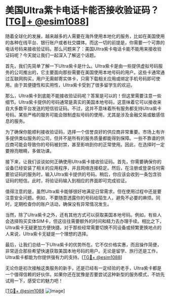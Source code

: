 # 美国Ultra紫卡电话卡能否接收验证码？[[TG💪+ @esim1088](https://t.me/s/esim1088)]

随着全球化的发展，越来越多的人需要在海外使用本地化的服务，比如在美国使用的各种在线平台、银行账户或者社交媒体。而这一切的前提是，你需要一个可靠的电话号码来接收验证码。那么问题来了：美国Ultra紫卡电话卡能不能用来接收验证码呢？今天就让我们一起深入了解这个话题。

首先，我们先简单了解一下Ultra紫卡是什么。Ultra紫卡是由一些提供虚拟号码服务的公司推出的，它主要面向那些需要在美国使用本地号码的用户。这些卡通常通过互联网购买，用户无需邮寄实体卡，只需下载相关应用或绑定手机号码即可使用。由于其便捷性和实用性，Ultra紫卡受到了很多留学生的欢迎。

那么，Ultra紫卡到底能不能接收验证码呢？答案是可以的！但这里需要注意一些细节。Ultra紫卡提供的号码通常是真实的美国本地号码，这意味着它可以接收来自大多数平台发送的短信验证码。不过，这并不意味着所有服务都支持Ultra紫卡号码。某些严格的服务可能会限制虚拟号码的使用，尤其是涉及金融交易或敏感信息的服务。

为了确保你能顺利接收验证码，选择一个信誉良好的供应商非常重要。市场上有许多提供类似服务的公司，但并不是所有的服务质量都能得到保障。一些不靠谱的供应商可能会导致你的号码被封禁，甚至影响到你的正常使用。因此，在选择时一定要擦亮眼睛，多做功课。

接下来，让我们谈谈如何正确使用Ultra紫卡接收验证码。首先，你需要确保你的设备已经安装了相关的应用程序，并且网络连接稳定。然后，在注册或登录任何需要验证码的服务时，输入Ultra紫卡提供的号码。稍后，你应该会收到一条包含验证码的短信。此时，将验证码输入到相应的界面即可完成验证。

值得注意的是，虽然Ultra紫卡能够很好地满足日常需求，但在使用过程中还是要注意安全问题。例如，不要随意透露你的号码给陌生人，避免不必要的麻烦。同时，定期检查你的账户活动，确保没有异常情况发生。

当然，除了Ultra紫卡之外，还有其他方式可以获取美国本地号码。例如，有些人会选择购买实体SIM卡，但这往往需要额外的时间和精力去办理手续。相比之下，Ultra紫卡无疑更加方便快捷。对于那些经常需要切换不同设备或频繁更换地点的人来说，Ultra紫卡无疑是一个理想的选择。

最后，让我们总结一下Ultra紫卡的优势所在。它不仅价格实惠，而且操作简便，非常适合那些希望快速获取美国本地号码的用户。无论是留学、旅行还是工作，Ultra紫卡都能为你提供强有力的支持。[[TG💪+ @esim1088](https://t.me/s/esim1088)]

无论你是初次接触这类服务的新手，还是已经有一定经验的老手，Ultra紫卡都是一个值得信赖的好伙伴。如果你还在犹豫是否要尝试这种新型的服务模式，不妨先试用一下，感受它的魅力吧！

[[TG💪+ @esim1088](https://t.me/s/esim1088) ![Image](https://i.postimg.cc/4NQfJmqS/Snipaste-2025-05-13-00-14-12.png)]